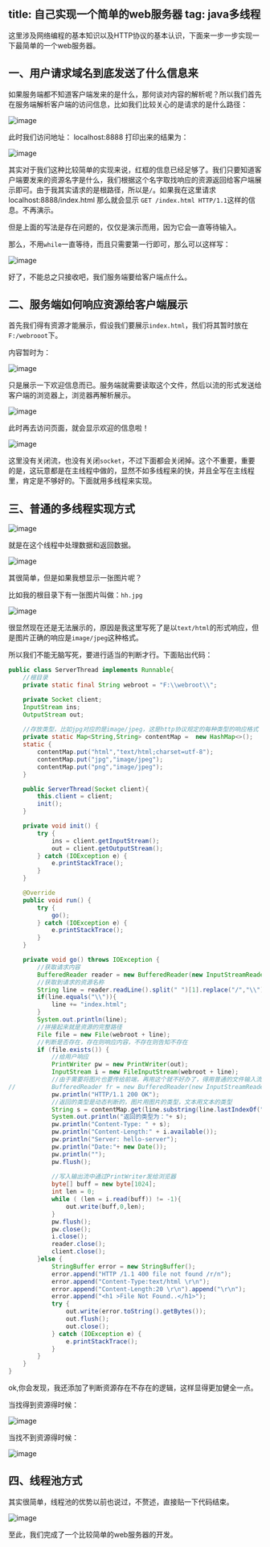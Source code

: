 title: 自己实现一个简单的web服务器
tag: java多线程
---

这里涉及网络编程的基本知识以及HTTP协议的基本认识，下面来一步一步实现一下最简单的一个web服务器。

<!--more-->

## 一、用户请求域名到底发送了什么信息来

如果服务端都不知道客户端发来的是什么，那何谈对内容的解析呢？所以我们首先在服务端解析客户端的访问信息，比如我们比较关心的是请求的是什么路径：

![image](http://bloghello.oursnail.cn/thread17-1.png)

此时我们访问地址： localhost:8888 打印出来的结果为：

![image](http://bloghello.oursnail.cn/thread17-2.png)

其实对于我们这种比较简单的实现来说，红框的信息已经足够了。我们只要知道客户端要发来的资源名字是什么，我们根据这个名字取找响应的资源返回给客户端展示即可。由于我其实请求的是根路径，所以是`/`。如果我在这里请求 localhost:8888/index.html 那么就会显示 `GET /index.html HTTP/1.1`这样的信息。不再演示。

但是上面的写法是存在问题的，仅仅是演示而用，因为它会一直等待输入。

那么，不用`while`一直等待，而且只需要第一行即可，那么可以这样写：

![image](http://bloghello.oursnail.cn/thread17-3.png)

好了，不能总之只接收吧，我们服务端要给客户端点什么。

## 二、服务端如何响应资源给客户端展示

首先我们得有资源才能展示，假设我们要展示`index.html`，我们将其暂时放在`F:/webrooot`下。

内容暂时为：

![image](http://bloghello.oursnail.cn/thread17-4.png)

只是展示一下欢迎信息而已。服务端就需要读取这个文件，然后以流的形式发送给客户端的浏览器上，浏览器再解析展示。

![image](http://bloghello.oursnail.cn/thread17-5.png)

此时再去访问页面，就会显示欢迎的信息啦！

![image](http://bloghello.oursnail.cn/thread17-6.png)


这里没有关闭流，也没有关闭`socket`，不过下面都会关闭掉。这个不重要，重要的是，这玩意都是在主线程中做的，显然不如多线程来的快，并且全写在主线程里，肯定是不够好的。下面就用多线程来实现。

## 三、普通的多线程实现方式

![image](http://bloghello.oursnail.cn/thread17-7.png)

就是在这个线程中处理数据和返回数据。

![image](http://bloghello.oursnail.cn/thread17-8.png)


其很简单，但是如果我想显示一张图片呢？

比如我的根目录下有一张图片叫做：`hh.jpg`

![image](http://bloghello.oursnail.cn/thread17-9.png)

很显然现在还是无法展示的，原因是我这里写死了是以`text/html`的形式响应，但是图片正确的响应是`image/jpeg`这种格式。

所以我们不能无脑写死，要进行适当的判断才行。下面贴出代码：

```java
public class ServerThread implements Runnable{
    //根目录
    private static final String webroot = "F:\\webroot\\";

    private Socket client;
    InputStream ins;
    OutputStream out;
    
    //存放类型，比如jpg对应的是image/jpeg，这是http协议规定的每种类型的响应格式
    private static Map<String,String> contentMap =  new HashMap<>();
    static {
        contentMap.put("html","text/html;charset=utf-8");
        contentMap.put("jpg","image/jpeg");
        contentMap.put("png","image/jpeg");
    }

    public ServerThread(Socket client){
        this.client = client;
        init();
    }

    private void init() {
        try {
            ins = client.getInputStream();
            out = client.getOutputStream();
        } catch (IOException e) {
            e.printStackTrace();
        }
    }

    @Override
    public void run() {
        try {
            go();
        } catch (IOException e) {
            e.printStackTrace();
        }
    }

    private void go() throws IOException {
        //获取请求内容
        BufferedReader reader = new BufferedReader(new InputStreamReader(ins));
        //获取到请求的资源名称
        String line = reader.readLine().split(" ")[1].replace("/","\\");
        if(line.equals("\\")){
            line += "index.html";
        }
        System.out.println(line);
        //拼接起来就是资源的完整路径
        File file = new File(webroot + line);
        //判断是否存在，存在则响应内容，不存在则告知不存在
        if (file.exists()) {
            //给用户响应
            PrintWriter pw = new PrintWriter(out);
            InputStream i = new FileInputStream(webroot + line);
            //由于需要将图片也要传给前端，再用这个就不好办了，得用普通的文件输入流
//          BufferedReader fr = new BufferedReader(new InputStreamReader(i));
            pw.println("HTTP/1.1 200 OK");
            //返回的类型是动态判断的，图片用图片的类型，文本用文本的类型
            String s = contentMap.get(line.substring(line.lastIndexOf(".")+1,line.length()));
            System.out.println("返回的类型为："+ s);
            pw.println("Content-Type: " + s);
            pw.println("Content-Length:" + i.available());
            pw.println("Server: hello-server");
            pw.println("Date:"+ new Date());
            pw.println("");
            pw.flush();
            
            //写入输出流中通过PrintWriter发给浏览器
            byte[] buff = new byte[1024];
            int len = 0;
            while ( (len = i.read(buff)) != -1){
                out.write(buff,0,len);
            }
            pw.flush();
            pw.close();
            i.close();
            reader.close();
            client.close();
        }else {
            StringBuffer error = new StringBuffer();
            error.append("HTTP /1.1 400 file not found /r/n");
            error.append("Content-Type:text/html \r\n");
            error.append("Content-Length:20 \r\n").append("\r\n");
            error.append("<h1 >File Not Found..</h1>");
            try {
                out.write(error.toString().getBytes());
                out.flush();
                out.close();
            } catch (IOException e) {
                e.printStackTrace();
            }
        }
    }
}
```

ok,你会发现，我还添加了判断资源存在不存在的逻辑，这样显得更加健全一点。

当找得到资源得时候：


![image](http://bloghello.oursnail.cn/thread17-10.png)

当找不到资源得时候：

![image](http://bloghello.oursnail.cn/thread17-11.png)


## 四、线程池方式

其实很简单，线程池的优势以前也说过，不赘述，直接贴一下代码结束。

![image](http://bloghello.oursnail.cn/thread17-12.png)


至此，我们完成了一个比较简单的web服务器的开发。